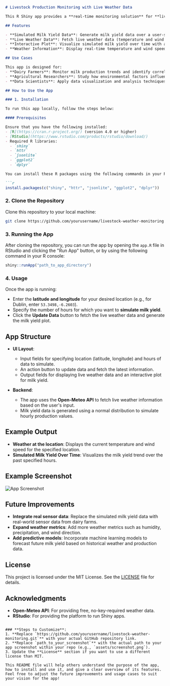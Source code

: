 

```markdown
# Livestock Production Monitoring with Live Weather Data

This R Shiny app provides a **real-time monitoring solution** for **livestock production** (simulated milk yield) combined with **live weather data** fetched from the **Open-Meteo API**. The application simulates the milk yield data of dairy cows and displays it alongside live weather conditions, allowing farmers or agricultural scientists to investigate how environmental factors impact livestock productivity.

## Features

- **Simulated Milk Yield Data**: Generate milk yield data over a user-specified number of hours.
- **Live Weather Data**: Fetch live weather data (temperature and wind speed) using Open-Meteo API based on user input for latitude and longitude.
- **Interactive Plot**: Visualize simulated milk yield over time with an interactive line plot using `ggplot2`.
- **Weather Information**: Display real-time temperature and wind speed for the specified location.

## Use Cases

This app is designed for:
- **Dairy Farmers**: Monitor milk production trends and identify correlations with weather conditions (e.g., temperature, wind speed).
- **Agricultural Researchers**: Study how environmental factors influence livestock behavior and productivity.
- **Data Scientists**: Apply data visualization and analysis techniques to agricultural problems.

## How to Use the App

### 1. Installation

To run this app locally, follow the steps below:

#### Prerequisites

Ensure that you have the following installed:
- [R](https://cran.r-project.org/) (version 4.0 or higher)
- [RStudio](https://www.rstudio.com/products/rstudio/download/)
- Required R libraries:
  - `shiny`
  - `httr`
  - `jsonlite`
  - `ggplot2`
  - `dplyr`

You can install these R packages using the following commands in your R console:

```r
install.packages(c("shiny", "httr", "jsonlite", "ggplot2", "dplyr"))
```

### 2. Clone the Repository

Clone this repository to your local machine:

```bash
git clone https://github.com/yourusername/livestock-weather-monitoring.git
```

### 3. Running the App

After cloning the repository, you can run the app by opening the `app.R` file in RStudio and clicking the "Run App" button, or by using the following command in your R console:

```r
shiny::runApp("path_to_app_directory")
```

### 4. Usage

Once the app is running:
- Enter the **latitude and longitude** for your desired location (e.g., for Dublin, enter `53.3498,-6.2603`).
- Specify the number of hours for which you want to **simulate milk yield**.
- Click the **Update Data** button to fetch the live weather data and generate the milk yield plot.

## App Structure

- **UI Layout**: 
  - Input fields for specifying location (latitude, longitude) and hours of data to simulate.
  - An action button to update data and fetch the latest information.
  - Output fields for displaying live weather data and an interactive plot for milk yield.

- **Backend**:
  - The app uses the **Open-Meteo API** to fetch live weather information based on the user's input.
  - Milk yield data is generated using a normal distribution to simulate hourly production values.

## Example Output

- **Weather at the location**: Displays the current temperature and wind speed for the specified location.
- **Simulated Milk Yield Over Time**: Visualizes the milk yield trend over the past specified hours.

## Example Screenshot

![App Screenshot](path_to_your_screenshot)

## Future Improvements

- **Integrate real sensor data**: Replace the simulated milk yield data with real-world sensor data from dairy farms.
- **Expand weather metrics**: Add more weather metrics such as humidity, precipitation, and wind direction.
- **Add predictive models**: Incorporate machine learning models to forecast future milk yield based on historical weather and production data.

## License

This project is licensed under the MIT License. See the [LICENSE](LICENSE) file for details.

## Acknowledgments

- **Open-Meteo API**: For providing free, no-key-required weather data.
- **RStudio**: For providing the platform to run Shiny apps.
```

### **Steps to Customize**:
1. **Replace `https://github.com/yourusername/livestock-weather-monitoring.git`** with your actual GitHub repository link.
2. **Replace `path_to_your_screenshot`** with the actual path to your app screenshot within your repo (e.g., `assets/screenshot.png`).
3. Update the **License** section if you want to use a different license than MIT.

This README file will help others understand the purpose of the app, how to install and use it, and give a clear overview of its features. Feel free to adjust the future improvements and usage cases to suit your vision for the app!
